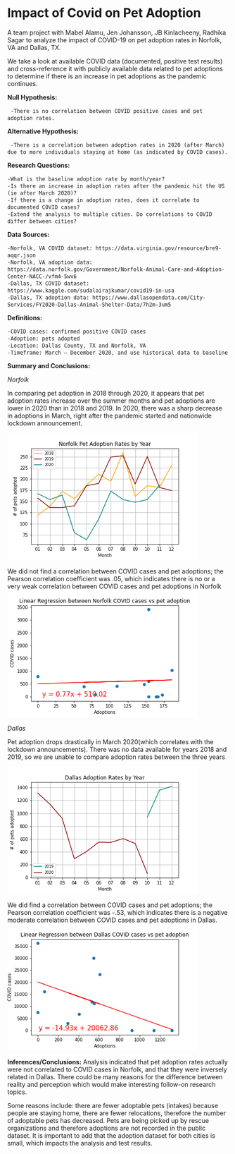 # Impact of Covid on Pet Adoption

A team project with Mabel Alamu, Jen Johansson, JB Kinlacheeny, Radhika Sagar to analyze the impact of COVID-19 on pet adoption rates in Norfolk, VA and Dallas, TX.

We take a look at available COVID data (documented, positive test results) and cross-reference it with publicly available data related to pet adoptions to determine if there is an increase in pet adoptions as the pandemic continues.


__Null Hypothesis:__

     -There is no correlation between COVID positive cases and pet adoption rates.

__Alternative Hypothesis:__

     -There is a correlation between adoption rates in 2020 (after March) due to more individuals staying at home (as indicated by COVID cases).
       
       
__Research Questions:__ 

    -What is the baseline adoption rate by month/year? 
    -Is there an increase in adoption rates after the pandemic hit the US (ie after March 2020)? 
    -If there is a change in adoption rates, does it correlate to documented COVID cases?
    -Extend the analysis to multiple cities. Do correlations to COVID differ between cities?
    
__Data Sources:__

    -Norfolk, VA COVID dataset: https://data.virginia.gov/resource/bre9-aqqr.json
    -Norfolk, VA adoption data: https://data.norfolk.gov/Government/Norfolk-Animal-Care-and-Adoption-Center-NACC-/vfm4-5wv6 
    -Dallas, TX COVID dataset: https://www.kaggle.com/sudalairajkumar/covid19-in-usa
    -Dallas, TX adoption data: https://www.dallasopendata.com/City-Services/FY2020-Dallas-Animal-Shelter-Data/7h2m-3um5


__Definitions:__

    -COVID cases: confirmed positive COVID cases
    -Adoption: pets adopted
    -Location: Dallas County, TX and Norfolk, VA
    -Timeframe: March – December 2020, and use historical data to baseline

    
__Summary and Conclusions:__

_Norfolk_

In comparing pet adoption in 2018 through 2020, it appears that pet adoption rates increase over the summer months and pet adoptions are lower in 2020 than in 2018 and 2019. In 2020, there was a sharp decrease in adoptions in March, right after the pandemic started and nationwide lockdown announcement. 

  ![](Images/Norfolk%20Adoption%20Rates%20by%20Year.png)
  
  
  
We did not find a correlation between COVID cases and pet adoptions; the Pearson correlation coefficient was .05, which indicates there is no or a very weak correlation between COVID cases and pet adoptions in Norfolk
  ![](Images/Linear%20Regression%2C%20Norfolk.png)
  
_Dallas_

Pet adoption drops drastically in March 2020(which correlates with the lockdown announcements). There was no data available for years 2018 and 2019, so we are unable to compare adoption rates between the three years
  
 ![](Images/Dallas%20Adoption%20Rates%20by%20Year.png)

We did find a  correlation between COVID cases and pet adoptions; the Pearson correlation coefficient was -.53, which indicates there is a negative moderate correlation between COVID cases and pet adoptions in Dallas.
  ![](Images/Linear%20Regression%20Dallas.png)
    
   
    
__Inferences/Conclusions:__
Analysis indicated that pet adoption rates actually were not correlated to COVID cases in Norfolk, and that they were inversely related in Dallas.  There could be many reasons for the difference between reality and perception which would make interesting follow-on research topics.  

Some reasons include: there are fewer adoptable pets (intakes) because people are staying home,  there are fewer relocations, therefore the number of adoptable pets has decreased. Pets are being picked up by rescue organizations and therefore adoptions are not recorded in  the public dataset. It is important to add that the adoption dataset for both cities is small, which impacts the analysis and test results.
